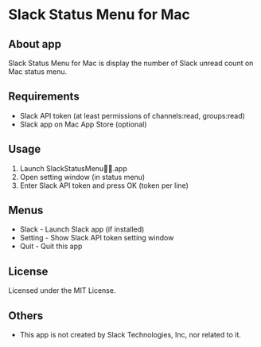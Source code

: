 ﻿# Slack Status Menu for Mac

## About app
Slack Status Menu for Mac is display the number of Slack unread count on Mac status menu.

## Requirements
* Slack API token (at least permissions of channels:read, groups:read)
* Slack app on Mac App Store (optional)

## Usage
1. Launch SlackStatusMenu.app
2. Open setting window (in status menu)
3. Enter Slack API token and press OK (token per line)

## Menus
* Slack - Launch Slack app (if installed)
* Setting - Show Slack API token setting window
* Quit - Quit this app

## License
Licensed under the MIT License.

## Others
* This app is not created by Slack Technologies, Inc, nor related to it.
